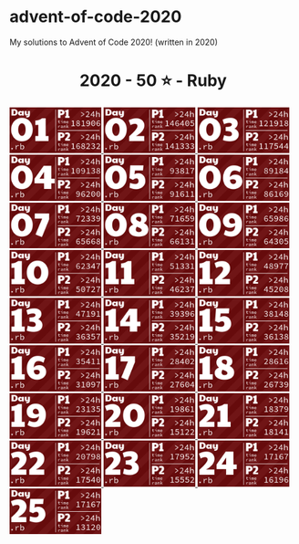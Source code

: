 # advent-of-code-2020

My solutions to Advent of Code 2020! (written in 2020)

<!-- AOC TILES BEGIN -->
<h1 align="center">
  2020 - 50 ⭐ - Ruby
</h1>
<a href="12-01-20/main.rb">
  <img src=".aoc_tiles/tiles/2020/01.png" width="161px">
</a>
<a href="12-02-20/main.rb">
  <img src=".aoc_tiles/tiles/2020/02.png" width="161px">
</a>
<a href="12-03-20/main.rb">
  <img src=".aoc_tiles/tiles/2020/03.png" width="161px">
</a>
<a href="12-04-20/main.rb">
  <img src=".aoc_tiles/tiles/2020/04.png" width="161px">
</a>
<a href="12-05-20/main.rb">
  <img src=".aoc_tiles/tiles/2020/05.png" width="161px">
</a>
<a href="12-06-20/main.rb">
  <img src=".aoc_tiles/tiles/2020/06.png" width="161px">
</a>
<a href="12-07-20/main.rb">
  <img src=".aoc_tiles/tiles/2020/07.png" width="161px">
</a>
<a href="12-08-20/main.rb">
  <img src=".aoc_tiles/tiles/2020/08.png" width="161px">
</a>
<a href="12-09-20/main.rb">
  <img src=".aoc_tiles/tiles/2020/09.png" width="161px">
</a>
<a href="12-10-20/main.rb">
  <img src=".aoc_tiles/tiles/2020/10.png" width="161px">
</a>
<a href="12-11-20/main.rb">
  <img src=".aoc_tiles/tiles/2020/11.png" width="161px">
</a>
<a href="12-12-20/main.rb">
  <img src=".aoc_tiles/tiles/2020/12.png" width="161px">
</a>
<a href="12-13-20/main.rb">
  <img src=".aoc_tiles/tiles/2020/13.png" width="161px">
</a>
<a href="12-14-20/main.rb">
  <img src=".aoc_tiles/tiles/2020/14.png" width="161px">
</a>
<a href="12-15-20/main.rb">
  <img src=".aoc_tiles/tiles/2020/15.png" width="161px">
</a>
<a href="12-16-20/main.rb">
  <img src=".aoc_tiles/tiles/2020/16.png" width="161px">
</a>
<a href="12-17-20/main.rb">
  <img src=".aoc_tiles/tiles/2020/17.png" width="161px">
</a>
<a href="12-18-20/main.rb">
  <img src=".aoc_tiles/tiles/2020/18.png" width="161px">
</a>
<a href="12-19-20/main.rb">
  <img src=".aoc_tiles/tiles/2020/19.png" width="161px">
</a>
<a href="12-20-20/main.rb">
  <img src=".aoc_tiles/tiles/2020/20.png" width="161px">
</a>
<a href="12-21-20/main.rb">
  <img src=".aoc_tiles/tiles/2020/21.png" width="161px">
</a>
<a href="12-22-20/main.rb">
  <img src=".aoc_tiles/tiles/2020/22.png" width="161px">
</a>
<a href="12-23-20/main.rb">
  <img src=".aoc_tiles/tiles/2020/23.png" width="161px">
</a>
<a href="12-24-20/main.rb">
  <img src=".aoc_tiles/tiles/2020/24.png" width="161px">
</a>
<a href="12-25-20/main.rb">
  <img src=".aoc_tiles/tiles/2020/25.png" width="161px">
</a>
<!-- AOC TILES END -->